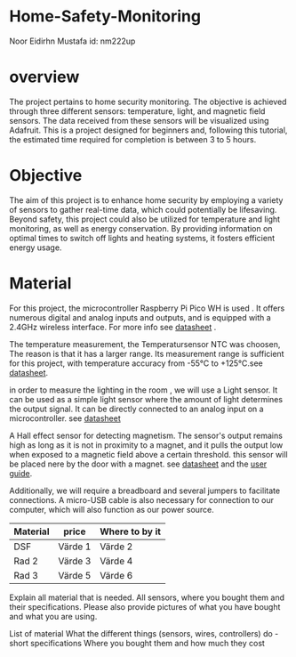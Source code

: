 # Home-Safety-Monitoring
Noor Eidirhn Mustafa 
id: nm222up

# overview
The project pertains to home security monitoring. The objective is achieved through three different sensors: temperature, light, and magnetic field sensors. The data received from these sensors will be visualized using Adafruit.
This is a project designed for beginners and, following this tutorial, the estimated time required for completion is between 3 to 5 hours.


# Objective
The aim of this project is to enhance home security by employing a variety of sensors to gather real-time data, which could potentially be lifesaving. Beyond safety, this project could also be utilized for temperature and light monitoring, as well as energy conservation. By providing information on optimal times to switch off lights and heating systems, it fosters efficient energy usage.

# Material


For this project,  the microcontroller Raspberry Pi Pico WH is used . It offers numerous digital and analog inputs and outputs, and is equipped with a 2.4GHz wireless interface. For more info see [datasheet](https://datasheets.raspberrypi.com/picow/pico-w-datasheet.pdf) .

The temperature measurement, the Temperatursensor NTC was choosen, The reason is that it has a larger range. Its measurement range is sufficient for this project, with temperature accuracy from -55°C to +125°C.see [datasheet](https://www.electrokit.com/uploads/productfile/41015/41015732_-_Analog_Temperature_Sensor.pdf). 


in order to measure the lighting in the room , we will use a Light sensor. It can be used as a simple light sensor where the amount of light determines the output signal. It can be directly connected to an analog input on a microcontroller. see [datasheet](https://www.electrokit.com/uploads/productfile/41015/41015727_-_Photoresistor_Module.pdf)

A Hall effect sensor for detecting magnetism. The sensor's output remains high as long as it is not in proximity to a magnet, and it pulls the output low when exposed to a magnetic field above a certain threshold. this sensor will  be placed nere by the door with a  magnet. see [datasheet](https://www.electrokit.com/uploads/productfile/41015/41015730_A314x-Datasheet.pdf) and the [user guide](https://www.electrokit.com/uploads/productfile/41015/41015730_-_Digital_Halleffect_Sensor.pdf). 


Additionally, we will require a breadboard and several jumpers to facilitate connections. A micro-USB cable is also necessary for connection to our computer, which will also function as our power source. 

| Material | price | Where to by it |
|----------|----------|----------|
|    DSF      | Värde 1  | Värde 2  |
| Rad 2    | Värde 3  | Värde 4  |
| Rad 3    | Värde 5  | Värde 6  |


Explain all material that is needed. All sensors, where you bought them and their specifications. Please also provide pictures of what you have bought and what you are using.

List of material
What the different things (sensors, wires, controllers) do - short specifications
Where you bought them and how much they cost




